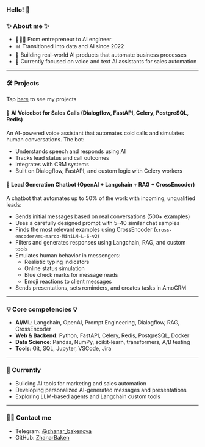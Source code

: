 ### Hello! 👋

### ✨ About me ✨
* 👩🏻‍💻 From entrepreneur to AI engineer
* 📊 Transitioned into data and AI since 2022
* 🧠 Building real-world AI products that automate business processes
* 🚀 Currently focused on voice and text AI assistants for sales automation

---

### 🛠 Projects 
Tap [here](https://github.com/ZhanarBaken/data_science_zhanar) to see my projects

#### 🤖 AI Voicebot for Sales Calls (Dialogflow, FastAPI, Celery, PostgreSQL, Redis)
An AI-powered voice assistant that automates cold calls and simulates human conversations. The bot:
- Understands speech and responds using AI
- Tracks lead status and call outcomes
- Integrates with CRM systems
- Built on Dialogflow, FastAPI, and custom logic with Celery workers

#### 💬 Lead Generation Chatbot (OpenAI + Langchain + RAG + CrossEncoder)
A chatbot that automates up to 50% of the work with incoming, unqualified leads:
- Sends initial messages based on real conversations (500+ examples)
- Uses a carefully designed prompt with 5–40 similar chat samples
- Finds the most relevant examples using CrossEncoder (`cross-encoder/ms-marco-MiniLM-L-6-v2`)
- Filters and generates responses using Langchain, RAG, and custom tools
- Emulates human behavior in messengers:
  - Realistic typing indicators
  - Online status simulation
  - Blue check marks for message reads
  - Emoji reactions to client messages
- Sends presentations, sets reminders, and creates tasks in AmoCRM

---

### 💡 Core competencies 💡
- **AI/ML**: Langchain, OpenAI, Prompt Engineering, Dialogflow, RAG, CrossEncoder
- **Web & Backend**: Python, FastAPI, Celery, Redis, PostgreSQL, Docker
- **Data Science**: Pandas, NumPy, scikit-learn, transformers, A/B testing
- **Tools**: Git, SQL, Jupyter, VSCode, Jira

---

### 🚀 Currently
- Building AI tools for marketing and sales automation
- Developing personalized AI-generated messages and presentations
- Exploring LLM-based agents and Langchain custom tools

---

### 🙌🏻 Contact me
- Telegram: [@zhanar_bakenova](https://t.me/zhanar_bakenova)
- GitHub: [ZhanarBaken](https://github.com/ZhanarBaken)

